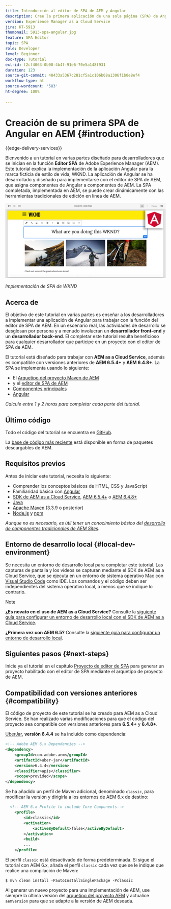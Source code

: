 ```yaml
---
title: Introducción al editor de SPA de AEM y Angular
description: Cree la primera aplicación de una sola página (SPA) de Angular que se pueda editar en Adobe Experience Manager AEM con la SPA de WKND.
version: Experience Manager as a Cloud Service
jira: KT-5913
thumbnail: 5913-spa-angular.jpg
feature: SPA Editor
topic: SPA
role: Developer
level: Beginner
doc-type: Tutorial
exl-id: f2cf4063-0b08-4b4f-91e6-70e5a148f931
duration: 123
source-git-commit: 48433a5367c281cf5a1c106b08a1306f1b0e8ef4
workflow-type: ht
source-wordcount: '583'
ht-degree: 100%

---
```


# Creación de su primera SPA de Angular en AEM {#introduction}

{{edge-delivery-services}}

Bienvenido a un tutorial en varias partes diseñado para desarrolladores que se inician en la función **Editor SPA** de Adobe Experience Manager (AEM). Este tutorial explica la implementación de la aplicación Angular para la marca ficticia de estilo de vida, WKND. La aplicación de Angular se ha desarrollado y diseñado para implementarse con el editor de SPA de AEM, que asigna componentes de Angular a componentes de AEM. La SPA completada, implementada en AEM, se puede crear dinámicamente con las herramientas tradicionales de edición en línea de AEM.

![Se implementó la SPA final](assets/wknd-spa-implementation.png)

*Implementación de SPA de WKND*

## Acerca de

El objetivo de este tutorial en varias partes es enseñar a los desarrolladores a implementar una aplicación de Angular para trabajar con la función del editor de SPA de AEM. En un escenario real, las actividades de desarrollo se desglosan por persona y a menudo involucran un **desarrollador front-end** y un **desarrollador back-end**. El completar este tutorial resulta beneficioso para cualquier desarrollador que participe en un proyecto con el editor de SPA de AEM.

El tutorial está diseñado para trabajar con **AEM as a Cloud Service**, además es compatible con versiones anteriores de **AEM 6.5.4+** y **AEM 6.4.8+**. La SPA se implementa usando lo siguiente:

* El [Arquetipo del proyecto Maven de AEM](https://experienceleague.adobe.com/docs/experience-manager-core-components/using/developing/archetype/overview.html?lang=es)
* y el [editor de SPA de AEM](https://experienceleague.adobe.com/docs/experience-manager-65/developing/headless/spas/spa-walkthrough.html?lang=es#content-editing-experience-with-spa)
* [Componentes principales](https://experienceleague.adobe.com/docs/experience-manager-core-components/using/introduction.html?lang=es)
* [Angular]( https://angular.io/)

*Calcule entre 1 y 2 horas para completar cada parte del tutorial.*

## Último código

Todo el código del tutorial se encuentra en [GitHub](https://github.com/adobe/aem-guides-wknd-spa).

La [base de código más reciente](https://github.com/adobe/aem-guides-wknd-spa/releases) está disponible en forma de paquetes descargables de AEM.

## Requisitos previos

Antes de iniciar este tutorial, necesita lo siguiente:

* Comprender los conceptos básicos de HTML, CSS y JavaScript
* Familiaridad básica con [Angular]( https://angular.io/)
* [SDK de AEM as a Cloud Service](https://experienceleague.adobe.com/docs/experience-manager-learn/cloud-service/local-development-environment-set-up/aem-runtime.html?lang=es#download-the-aem-as-a-cloud-service-sdk), [AEM 6.5.4+](https://helpx.adobe.com/experience-manager/aem-releases-updates.html?lang=es#65) o [AEM 6.4.8+](https://helpx.adobe.com/experience-manager/aem-releases-updates.html?lang=es#64)
* [Java](https://downloads.experiencecloud.adobe.com/content/software-distribution/en/general.html)
* [Apache Maven](https://maven.apache.org/) (3.3.9 o posterior)
* [Node.js](https://nodejs.org/es/) y [npm](https://www.npmjs.com/)

*Aunque no es necesario, es útil tener un conocimiento básico del [desarrollo de componentes tradicionales de AEM Sites](https://experienceleague.adobe.com/docs/experience-manager-learn/getting-started-wknd-tutorial-develop/overview.html?lang=es).*

## Entorno de desarrollo local {#local-dev-environment}

Se necesita un entorno de desarrollo local para completar este tutorial. Las capturas de pantalla y los vídeos se capturan mediante el SDK de AEM as a Cloud Service, que se ejecuta en un entorno de sistema operativo Mac con [Visual Studio Code](https://code.visualstudio.com/) como IDE. Los comandos y el código deben ser independientes del sistema operativo local, a menos que se indique lo contrario.

>[!NOTE]
>
> **¿Es novato en el uso de AEM as a Cloud Service?** Consulte la [siguiente guía para configurar un entorno de desarrollo local con el SDK de AEM as a Cloud Service](https://experienceleague.adobe.com/docs/experience-manager-learn/cloud-service/local-development-environment-set-up/overview.html?lang=es).
>
> **¿Primera vez con AEM 6.5?** Consulte la [siguiente guía para configurar un entorno de desarrollo local](https://experienceleague.adobe.com/docs/experience-manager-learn/foundation/development/set-up-a-local-aem-development-environment.html?lang=es).

## Siguientes pasos {#next-steps}

Inicie ya el tutorial en el capítulo [Proyecto de editor de SPA](create-project.md) para generar un proyecto habilitado con el editor de SPA mediante el arquetipo de proyecto de AEM.

## Compatibilidad con versiones anteriores {#compatibility}

El código de proyecto de este tutorial se ha creado para AEM as a Cloud Service. Se han realizado varias modificaciones para que el código del proyecto sea compatible con versiones anteriores para **6.5.4+** y **6.4.8+**.

[UberJar](https://experienceleague.adobe.com/docs/experience-manager-65/developing/devtools/ht-projects-maven.html?lang=es#what-is-the-uberjar), **versión 6.4.4** se ha incluido como dependencia:

```xml
<!-- Adobe AEM 6.x Dependencies -->
<dependency>
    <groupId>com.adobe.aem</groupId>
    <artifactId>uber-jar</artifactId>
    <version>6.4.4</version>
    <classifier>apis</classifier>
    <scope>provided</scope>
</dependency>
```

Se ha añadido un perfil de Maven adicional, denominado `classic`, para modificar la versión y dirigirla a los entornos de AEM 6.x de destino:

```xml
  <!-- AEM 6.x Profile to include Core Components-->
    <profile>
        <id>classic</id>
        <activation>
            <activeByDefault>false</activeByDefault>
        </activation>
        <build>
        ...
    </profile>
```

El perfil `classic` está desactivado de forma predeterminada. Si sigue el tutorial con AEM 6.x, añada el perfil `classic` cada vez que se le indique que realice una compilación de Maven:

```shell
$ mvn clean install -PautoInstallSinglePackage -Pclassic
```

Al generar un nuevo proyecto para una implementación de AEM, use siempre la última versión del [arquetipo del proyecto AEM](https://github.com/adobe/aem-project-archetype) y actualice `aemVersion` para que se adapte a la versión de AEM deseada.
